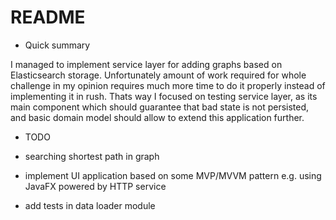 # README #

* Quick summary

I managed to implement service layer for adding graphs based on Elasticsearch storage. Unfortunately amount of work required for whole challenge in my opinion requires much more time to do it properly instead of implementing it in rush.  Thats way I focused on testing  service layer, as its main component which should guarantee that bad state is not persisted, and basic domain model should allow to extend this application further.

* TODO 

* searching shortest path in graph
* implement UI application based on some MVP/MVVM  pattern e.g. using JavaFX powered by HTTP service
* add tests in data loader module